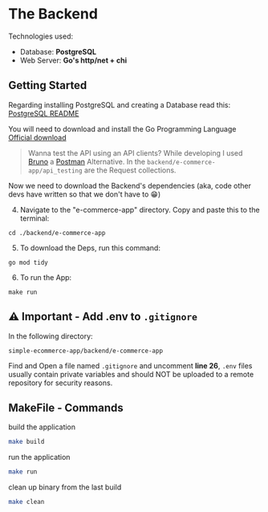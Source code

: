 # The Backend

Technologies used:

- Database: **PostgreSQL**
- Web Server: **Go's http/net + chi**

## Getting Started

Regarding installing PostgreSQL and creating a Database read this: [PostgreSQL README](./internal/database/sql/README.md)

You will need to download and install the Go Programming Language [Official download](https://go.dev/doc/install)

> Wanna test the API using an API clients? While developing I used [Bruno](https://www.usebruno.com/) a [Postman](https://www.postman.com/) Alternative. In the `backend/e-commerce-app/api_testing` are the Request collections.

Now we need to download the Backend's dependencies (aka, code other devs have written so that we don't have to 😁)

4. Navigate to the "e-commerce-app" directory. Copy and paste this to the terminal:

```
cd ./backend/e-commerce-app
```

5. To download the Deps, run this command:

```
go mod tidy
```

6. To run the App:

```
make run
```

## ⚠ Important - Add .env to `.gitignore`

In the following directory:

```
simple-ecommerce-app/backend/e-commerce-app
```

Find and Open a file named `.gitignore` and uncomment **line 26**, `.env` files usually contain private variables and should NOT be uploaded to a remote repository for security reasons.

## MakeFile - Commands

build the application

```bash
make build
```

run the application

```bash
make run
```

clean up binary from the last build

```bash
make clean
```
